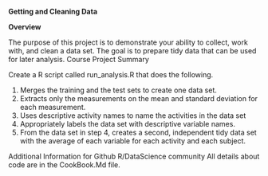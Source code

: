**Getting and Cleaning Data**

**Overview**

The purpose of this project is to demonstrate your ability to collect, work with, and clean a data set. The goal is to prepare tidy data that can be used for later analysis.
Course Project Summary

Create a R script called run_analysis.R that does the following.


1. Merges the training and the test sets to create one data set.
2. Extracts only the measurements on the mean and standard deviation for each measurement. 
3. Uses descriptive activity names to name the activities in the data set
4. Appropriately labels the data set with descriptive variable names. 
5. From the data set in step 4, creates a second, independent tidy data set with the average of each variable for each activity and each subject.
	
	
Additional Information for Github R/DataScience community
All details about code are in the CookBook.Md file.

